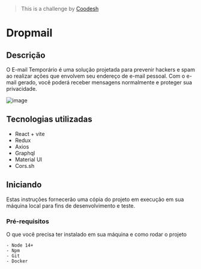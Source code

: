 >This is a challenge by [Coodesh](https://coodesh.com/)
# Dropmail



## Descrição <a name = "about"></a>

O E-mail Temporário é uma solução projetada para prevenir hackers e spam ao realizar ações que envolvem seu endereço de e-mail pessoal. Com o e-mail gerado, você poderá receber mensagens normalmente e proteger sua privacidade.

![image](https://github.com/vgabrielk/dropmail/assets/76710844/5a4d15cf-4acb-4374-988f-c38867aa3644)



## Tecnologias utilizadas

- React + vite
- Redux
- Axios
- Graphql
- Material UI
- Cors.sh


## Iniciando <a name = "getting_started"></a>

Estas instruções fornecerão uma cópia do projeto em execução em sua máquina local para fins de desenvolvimento e teste.

### Pré-requisitos

O que você precisa ter instalado em sua máquina e como rodar o projeto

```
- Node 14+
- Npm
- Git 
- Docker
```

<!-- ### Instalando

A step by step series of examples that tell you how to get a development env running.

Say what the step will be

```
Give the example
```

And repeat

```
until finished
```

End with an example of getting some data out of the system or using it for a little demo.

## Usage <a name = "usage"></a>

Add notes about how to use the system. -->